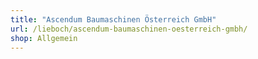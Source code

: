 ```yaml
---
title: "Ascendum Baumaschinen Österreich GmbH"
url: /lieboch/ascendum-baumaschinen-oesterreich-gmbh/
shop: Allgemein
---
```

